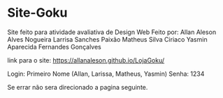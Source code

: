 # Site-Goku
Site feito para atividade avaliativa de Design Web
Feito por:
Allan Aleson Alves Nogueira
Larrisa Sanches Paixão
Matheus Silva Ciriaco
Yasmin Aparecida Fernandes Gonçalves

link para o site: https://allanaleson.github.io/LojaGoku/

Login: Primeiro Nome (Allan, Larissa, Matheus, Yasmin)
Senha: 1234

Se errar não sera direcionado a pagina seguinte.
